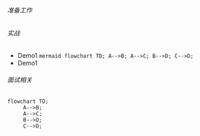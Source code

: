###### 准备工作


###### 实战
* Demo1
      ```mermaid
      flowchart TD;
           A-->B;
           A-->C;
           B-->D;
           C-->D;
      ```
* Demo1
###### 面试相关

```mermaid
flowchart TD;
     A-->B;
     A-->C;
     B-->D;
     C-->D;
```


